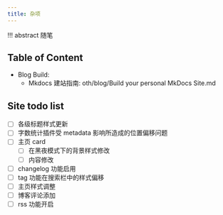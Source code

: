 ```yaml
---
title: 杂项
---
```


!!! abstract 
	随笔

## Table of Content


- Blog Build:
  - Mkdocs 建站指南: oth/blog/Build your personal MkDocs Site.md


## Site todo list

- [ ] 各级标题样式更新
- [ ] 字数统计插件受 metadata 影响所造成的位置偏移问题
- [ ] 主页 card 
  - [ ] 在黑夜模式下的背景样式修改
  - [ ] 内容修改
- [ ] changelog 功能启用
- [ ] tag 功能在搜索栏中的样式偏移
- [ ] 主页样式调整
- [ ] 博客评论添加
- [ ] rss 功能开启
